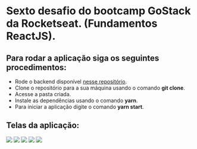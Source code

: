 # Sexto desafio do bootcamp GoStack da Rocketseat. (Fundamentos ReactJS).

## Para rodar a aplicação siga os seguintes procedimentos:

- Rode o backend disponível [nesse repositório](https://github.com/gabrielsos/goBarberBackend).
- Clone o repositório para a sua máquina usando o comando **git clone**.
- Acesse a pasta criada.
- Instale as dependências usando o comando **yarn**.
- Para iniciar a aplicação digite o comando **yarn start**.

## Telas da aplicação:

<img src="https://user-images.githubusercontent.com/50718745/93691060-92140980-fab6-11ea-804c-b6faae4b8632.png"/>
<img src="https://user-images.githubusercontent.com/50718745/93691092-f1721980-fab6-11ea-8230-1209425ac2a6.png"/>
<img src="https://user-images.githubusercontent.com/50718745/93691062-92aca000-fab6-11ea-99bc-3a09c154c7b4.png"/>
<img src="https://user-images.githubusercontent.com/50718745/93691063-93ddcd00-fab6-11ea-97a9-972756d387db.png"/>
<img src="https://user-images.githubusercontent.com/50718745/93691064-94766380-fab6-11ea-946d-51d85e53beca.png"/>
